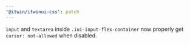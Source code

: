 ```yaml
---
'@itwin/itwinui-css': patch
---
```


`input` and `textarea` inside `.iui-input-flex-container` now properly get `cursor: not-allowed` when disabled.
